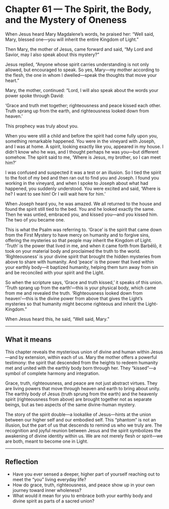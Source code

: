 # Chapter 61 — The Spirit, the Body, and the Mystery of Oneness

When Jesus heard Mary Magdalene’s words, he praised her: “Well said, Mary, blessed one—you will inherit the entire Kingdom of Light.”

Then Mary, the mother of Jesus, came forward and said, “My Lord and Savior, may I also speak about this mystery?”

Jesus replied, “Anyone whose spirit carries understanding is not only allowed, but encouraged to speak. So yes, Mary—my mother according to the flesh, the one in whom I dwelled—speak the thoughts that move your heart.”

Mary, the mother, continued: “Lord, I will also speak about the words your power spoke through David:

‘Grace and truth met together; righteousness and peace kissed each other. Truth sprang up from the earth, and righteousness looked down from heaven.’

This prophecy was truly about you.

When you were still a child and before the spirit had come fully upon you, something remarkable happened. You were in the vineyard with Joseph, and I was at home. A spirit, looking exactly like you, appeared in my house. I didn’t know who he was, and I thought perhaps he was you—but different somehow. The spirit said to me, ‘Where is Jesus, my brother, so I can meet him?’

I was confused and suspected it was a test or an illusion. So I tied the spirit to the foot of my bed and then ran out to find you and Joseph. I found you working in the vineyard, and when I spoke to Joseph about what had happened, you suddenly understood. You were excited and said, ‘Where is he? I want to see him! Or I will wait here for him.’

When Joseph heard you, he was amazed. We all returned to the house and found the spirit still tied to the bed. You and he looked exactly the same. Then he was untied, embraced you, and kissed you—and you kissed him. The two of you became one.

This is what the Psalm was referring to. ‘Grace’ is the spirit that came down from the First Mystery to have mercy on humanity and to forgive sins, offering the mysteries so that people may inherit the Kingdom of Light. ‘Truth’ is the power that lived in me, and when it came forth from Barbēlō, it took on your material body and proclaimed the truth to the world. ‘Righteousness’ is your divine spirit that brought the hidden mysteries from above to share with humanity. And ‘peace’ is the power that lived within your earthly body—it baptized humanity, helping them turn away from sin and be reconciled with your spirit and the Light.

So when the scripture says, ‘Grace and truth kissed,’ it speaks of this union. ‘Truth sprang up from the earth’—this is your physical body, which came from me and revealed the truth. ‘Righteousness looked down from heaven’—this is the divine power from above that gives the Light’s mysteries so that humanity might become righteous and inherit the Light-Kingdom.”

When Jesus heard this, he said, “Well said, Mary.”

---

## What it means

This chapter reveals the mysterious union of divine and human within Jesus—and by extension, within each of us. Mary the mother offers a powerful testimony: the spirit that descended from the heights to redeem humanity met and united with the earthly body born through her. They “kissed”—a symbol of complete harmony and integration.

Grace, truth, righteousness, and peace are not just abstract virtues. They are living powers that move through heaven and earth to bring about unity. The earthly body of Jesus (truth sprung from the earth) and the heavenly spirit (righteousness from above) are brought together not as separate beings, but as two aspects of the same divine-human mystery.

The story of the spirit double—a lookalike of Jesus—hints at the union between our higher self and our embodied self. This “phantom” is not an illusion, but the part of us that descends to remind us who we truly are. The recognition and joyful reunion between Jesus and the spirit symbolizes the awakening of divine identity within us. We are not merely flesh or spirit—we are both, meant to become one in Light.

---

## Reflection

* Have you ever sensed a deeper, higher part of yourself reaching out to meet the “you” living everyday life?
* How do grace, truth, righteousness, and peace show up in your own journey toward inner wholeness?
* What would it mean for you to embrace both your earthly body and divine spirit as parts of a sacred union?
